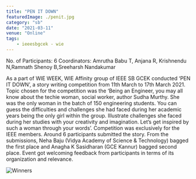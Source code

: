 ```yaml
---
title: "PEN IT DOWN"
featuredImage: ./penit.jpg
category: "sb"
date: "2021-03-11"
venue: "Online"
tags:
    - ieeesbgcek - wie
---
```

No. of Participants: 6
Coordinators: Amrutha Babu T, Anjana R, Krishnendu N,Ramnath Shenoy B,Sreeharsh Nandakumar

As a part of WIE WEEK, WIE Affinity group of IEEE SB GCEK conducted ‘PEN IT DOWN’, a story writing competition from 11th March to 17th March 2021. Topic chosen for the competition was the ‘Being an Engineer, you may all know about the techie woman, social worker, author Sudha Murthy. She was the only woman in the batch of 150 engineering students. You can guess the difficulties and challenges she had faced during her academic years being the only girl within the group. Illustrate challenges she faced during her studies with your creativity and imagination. Let’s get inspired by such a woman through your words’. Competition was exclusively for the IEEE members. Around 6 participants submitted the story. From the submissions, Neha Baju (Vidya Academy of Science & Technology) bagged the first place and Anagha K Sasidharan (GCE Kannur) bagged second place. Event got welcoming feedback from participants in terms of its organization and relevance. 
 


![Winners](./penit2.jpeg)